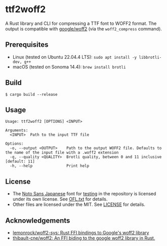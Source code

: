 # ttf2woff2

A Rust library and CLI for compressing a TTF font to WOFF2 format. The output is compatible with [google/woff2](https://github.com/google/woff2/blob/master/src/woff2_compress.cc) (via the `woff2_compress` command).

## Prerequisites

- Linux (tested on Ubuntu 22.04.4 LTS): `sudo apt install -y libbrotli-dev, g++`
- macOS (tested on Sonoma 14.4): `brew install brotli`

## Build

```console
$ cargo build --release
```

## Usage

```console
Usage: ttf2woff2 [OPTIONS] <INPUT>

Arguments:
  <INPUT>  Path to the input TTF file

Options:
  -o, --output <OUTPUT>    Path to the output WOFF2 file. Defaults to the name of the input file with a .woff2 extension
  -q, --quality <QUALITY>  Brotli quality, between 0 and 11 inclusive [default: 11]
  -h, --help               Print help
```

## License

- The [Noto Sans Japanese](https://fonts.google.com/noto/specimen/Noto+Sans+JP) font for [testing](tests) in the repository is licensed under its own license. See [OFL.txt](OFL.txt) for details.
- Other files are licensed under the MIT. See [LICENSE](LICENSE) for details.

## Acknowledgements

- [lemonrock/woff2-sys: Rust FFI bindings to Google's woff2 library](https://github.com/lemonrock/woff2-sys)
- [thibault-cne/woff2: An FFI biding to the google woff2 library in Rust.](https://github.com/thibault-cne/woff2)
